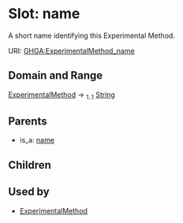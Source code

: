 
# Slot: name


A short name identifying this Experimental Method.

URI: [GHGA:ExperimentalMethod_name](https://w3id.org/GHGA/ExperimentalMethod_name)


## Domain and Range

[ExperimentalMethod](ExperimentalMethod.md) &#8594;  <sub>1..1</sub> [String](types/String.md)

## Parents

 *  is_a: [name](name.md)

## Children


## Used by

 * [ExperimentalMethod](ExperimentalMethod.md)
